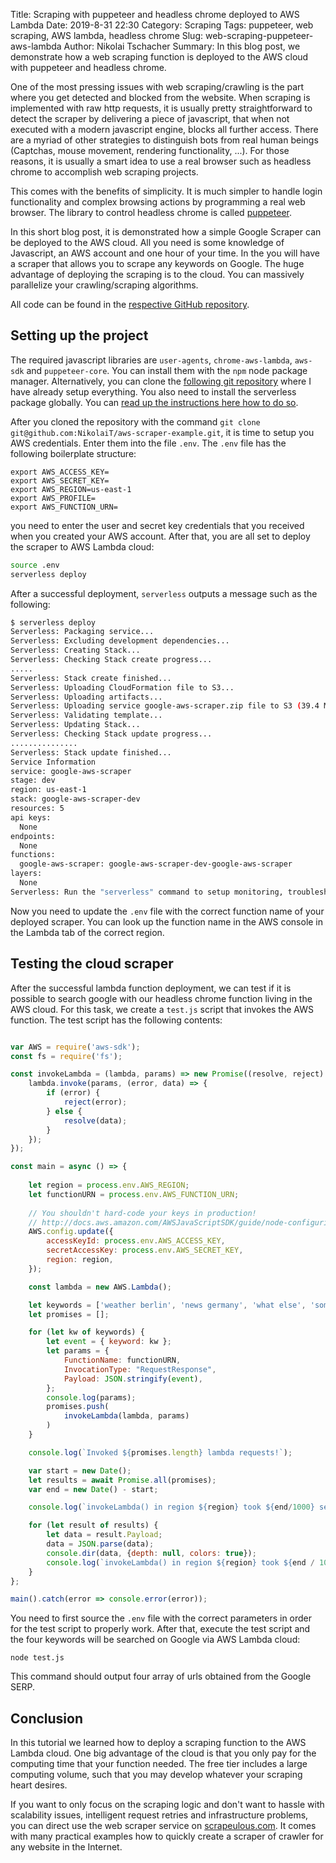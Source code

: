 Title: Scraping with puppeteer and headless chrome deployed to AWS Lambda
Date: 2019-8-31 22:30
Category: Scraping
Tags: puppeteer, web scraping, AWS lambda, headless chrome
Slug: web-scraping-puppeteer-aws-lambda
Author: Nikolai Tschacher
Summary: In this blog post, we demonstrate how a web scraping function is deployed to the AWS cloud with puppeteer and headless chrome.

One of the most pressing issues with web scraping/crawling is the part where you get detected and blocked from the website. When scraping is implemented with raw http requests, it is usually pretty straightforward to detect the scraper by delivering a piece of javascript, that when not executed with a modern javascript engine, blocks all further access. There are a myriad of other strategies to distinguish bots from real human beings (Captchas, mouse movement, rendering functionality, ...). For those reasons, it is usually a smart idea to use a real browser such as headless chrome to accomplish web scraping projects.

This comes with the benefits of simplicity. It is much simpler to handle login functionality and complex browsing actions by programming a real web browser. The library to control headless chrome is called [puppeteer](https://github.com/GoogleChrome/puppeteer).

In this short blog post, it is demonstrated how a simple Google Scraper can be deployed to the AWS cloud. All you need is some knowledge of Javascript, an AWS account and one hour of your time. In the you will have a scraper that allows you to scrape any keywords on Google. The huge advantage of deploying the scraping is to the cloud. You can massively parallelize your crawling/scraping algorithms. 

All code can be found in the [respective GitHub repository](https://github.com/NikolaiT/aws-scraper-example).

## Setting up the project

The required javascript libraries are `user-agents`, `chrome-aws-lambda`, `aws-sdk` and `puppeteer-core`. You can install them with the `npm` node package manager. Alternatively, you can clone the [following git repository]() where I have already setup everything. You also need to install the serverless package globally. You can [read up the instructions here how to do so](https://serverless.com/framework/docs/providers/aws/guide/quick-start/).

After you cloned the repository with the command `git clone git@github.com:NikolaiT/aws-scraper-example.git`, it is time to setup you AWS credentials. Enter them into the file `.env`. The `.env` file has the following boilerplate structure: 

```text
export AWS_ACCESS_KEY=
export AWS_SECRET_KEY=
export AWS_REGION=us-east-1
export AWS_PROFILE=
export AWS_FUNCTION_URN=
```

you need to enter the user and secret key credentials that you received when you created your AWS account. After that, you are all set to deploy the scraper to AWS Lambda cloud:

```bash
source .env
serverless deploy
```

After a successful deployment, `serverless` outputs a message such as the following:

```bash
$ serverless deploy
Serverless: Packaging service...
Serverless: Excluding development dependencies...
Serverless: Creating Stack...
Serverless: Checking Stack create progress...
.....
Serverless: Stack create finished...
Serverless: Uploading CloudFormation file to S3...
Serverless: Uploading artifacts...
Serverless: Uploading service google-aws-scraper.zip file to S3 (39.4 MB)...
Serverless: Validating template...
Serverless: Updating Stack...
Serverless: Checking Stack update progress...
...............
Serverless: Stack update finished...
Service Information
service: google-aws-scraper
stage: dev
region: us-east-1
stack: google-aws-scraper-dev
resources: 5
api keys:
  None
endpoints:
  None
functions:
  google-aws-scraper: google-aws-scraper-dev-google-aws-scraper
layers:
  None
Serverless: Run the "serverless" command to setup monitoring, troubleshooting and testing
```

Now you need to update the `.env` file with the correct function name of your deployed scraper. You can look up the function name in the AWS console in the Lambda tab of the correct region.

## Testing the cloud scraper

After the successful lambda function deployment, we can test if it is possible to search google with our headless chrome function living in the AWS cloud. For this task, we create a `test.js` script that invokes the AWS function. The test script has the following contents:

```js

var AWS = require('aws-sdk');
const fs = require('fs');

const invokeLambda = (lambda, params) => new Promise((resolve, reject) => {
    lambda.invoke(params, (error, data) => {
        if (error) {
            reject(error);
        } else {
            resolve(data);
        }
    });
});

const main = async () => {
    
    let region = process.env.AWS_REGION;
    let functionURN = process.env.AWS_FUNCTION_URN;
    
    // You shouldn't hard-code your keys in production!
    // http://docs.aws.amazon.com/AWSJavaScriptSDK/guide/node-configuring.html
    AWS.config.update({
        accessKeyId: process.env.AWS_ACCESS_KEY,
        secretAccessKey: process.env.AWS_SECRET_KEY,
        region: region,
    });

    const lambda = new AWS.Lambda();

    let keywords = ['weather berlin', 'news germany', 'what else', 'some keyword'];
    let promises = [];

    for (let kw of keywords) {
        let event = { keyword: kw };
        let params = {
            FunctionName: functionURN,
            InvocationType: "RequestResponse",
            Payload: JSON.stringify(event),
        };
        console.log(params);
        promises.push(
            invokeLambda(lambda, params)
        )
    }

    console.log(`Invoked ${promises.length} lambda requests!`);

    var start = new Date();
    let results = await Promise.all(promises);
    var end = new Date() - start;

    console.log(`invokeLambda() in region ${region} took ${end/1000} seconds`);

    for (let result of results) {
        let data = result.Payload;
        data = JSON.parse(data);
        console.dir(data, {depth: null, colors: true});
        console.log(`invokeLambda() in region ${region} took ${end / 1000} seconds`);
    }
};

main().catch(error => console.error(error));
```

You need to first source the `.env` file with the correct parameters in order for the test script to properly work. After that, execute the test script and the four keywords will be searched on Google via AWS Lambda cloud:

`node test.js`

This command should output four array of urls obtained from the Google SERP.

## Conclusion

In this tutorial we learned how to deploy a scraping function to the AWS Lambda cloud. One big advantage of the cloud is that you only pay for the computing time that your function needed. The free tier includes a large computing volume, such that you may develop whatever your scraping heart desires.

If you want to only focus on the scraping logic and don't want to hassle with scalability issues, intelligent request retries and infrastructure problems, you can direct use the web scraper service on [scrapeulous.com](https://scrapeulous.com/). It comes with many practical examples how to quickly create a scraper of crawler for any website in the Internet.


